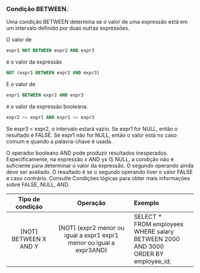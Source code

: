 ### Condição BETWEEN.

Uma condição BETWEEN determina se o valor de uma expressão está em um intervalo definido por duas outras expressões.

O valor de

```sql
expr1 NOT BETWEEN expr2 AND expr3
```

é o valor da expressão

```sql
NOT (expr1 BETWEEN expr2 AND expr3)
```

E o valor de

```sql
expr1 BETWEEN expr2 AND expr3
```

é o valor da expressão booleana:

```sql
expr2 <= expr1 AND expr1 <= expr3
```

Se expr3 < expr2, o intervalo estará vazio. Se expr1 for NULL, então o resultado é FALSE. Se expr1 não for NULL, então o valor está no caso comum e quando a palavra-chave é usada.

O operador booleano AND pode produzir resultados inesperados. Especificamente, na expressão x AND yx IS NULL, a condição não é suficiente para determinar o valor da expressão. O segundo operando ainda deve ser avaliado. O resultado é se o segundo operando tiver o valor FALSE e caso contrário. Consulte Condições lógicas para obter mais informações sobre FALSE, NULL, AND.

| **Tipo de condiçáo**  |                             **Operação**                             | **Exemplo**                                                                                   |
| :-------------------: | :------------------------------------------------------------------: | :-------------------------------------------------------------------------------------------- |
| [NOT] BETWEEN X AND Y | [NOT] (expr2 menor ou igual a expr1 expr1 menor ou igual a expr3AND) | SELECT \* <br>FROM employees <br>WHERE salary BETWEEN 2000 AND 3000 <br>ORDER BY employee_id; |
